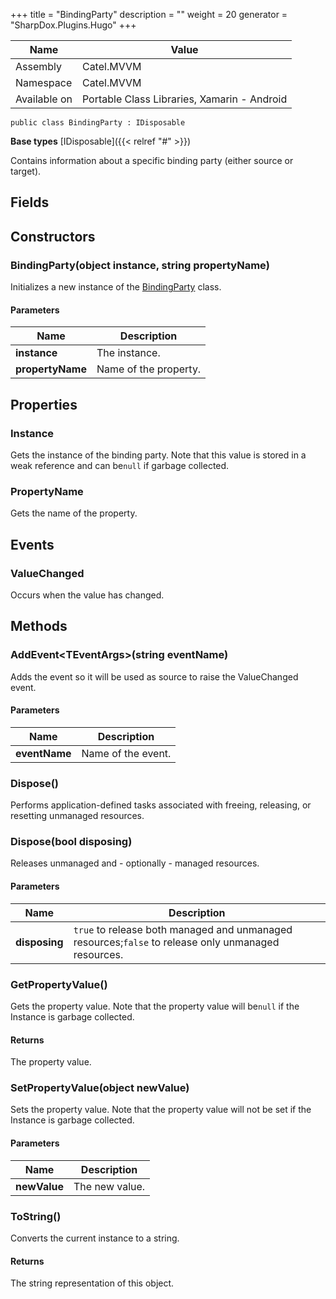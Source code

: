 

+++
title = "BindingParty" 
description = ""
weight = 20
generator = "SharpDox.Plugins.Hugo"
+++

Name|Value
---|---
Assembly|Catel.MVVM
Namespace|Catel.MVVM
Available on|Portable Class Libraries, Xamarin - Android

```
public class BindingParty : IDisposable
```

**Base types**
[IDisposable]({{&lt; relref "#" &gt;}})

Contains information about a specific binding party (either source or target).

## Fields

## Constructors

### BindingParty(object instance, string propertyName)

Initializes a new instance of the [BindingParty](#) class.

#### Parameters

Name|Description
---|---
**instance**|The instance.
**propertyName**|Name of the property.

## Properties

### Instance

Gets the instance of the binding party. Note that this value is stored in a weak reference and can be`null` if garbage collected.

### PropertyName

Gets the name of the property.

## Events

### ValueChanged

Occurs when the value has changed.

## Methods

### AddEvent&lt;TEventArgs&gt;(string eventName)

Adds the event so it will be used as source to raise the ValueChanged event.

#### Parameters

Name|Description
---|---
**eventName**|Name of the event.

### Dispose()

Performs application-defined tasks associated with freeing, releasing, or resetting unmanaged resources.

### Dispose(bool disposing)

Releases unmanaged and - optionally - managed resources.

#### Parameters

Name|Description
---|---
**disposing**|`true` to release both managed and unmanaged resources;`false` to release only unmanaged resources.

### GetPropertyValue()

Gets the property value. Note that the property value will be`null` if the Instance is garbage collected.

#### Returns

The property value.

### SetPropertyValue(object newValue)

Sets the property value. Note that the property value will not be set if the Instance is garbage collected.

#### Parameters

Name|Description
---|---
**newValue**|The new value.

### ToString()

Converts the current instance to a string.

#### Returns

The string representation of this object.

